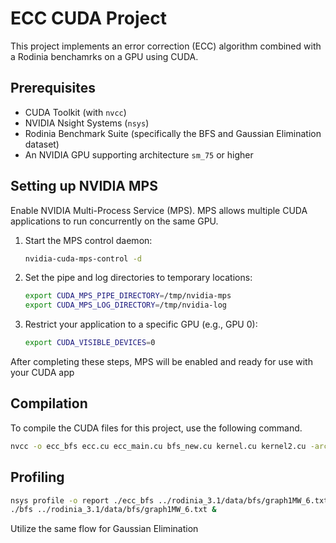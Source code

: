 # ECC CUDA Project

This project implements an error correction (ECC) algorithm combined with a Rodinia benchamrks on a GPU using CUDA.

## Prerequisites

- CUDA Toolkit (with `nvcc`)
- NVIDIA Nsight Systems (`nsys`)
- Rodinia Benchmark Suite (specifically the BFS and Gaussian Elimination dataset)
- An NVIDIA GPU supporting architecture `sm_75` or higher

## Setting up NVIDIA MPS

Enable NVIDIA Multi-Process Service (MPS). MPS allows multiple CUDA applications to run concurrently on the same GPU.

1. Start the MPS control daemon:

    ```bash
    nvidia-cuda-mps-control -d
    ```

2. Set the pipe and log directories to temporary locations:

    ```bash
    export CUDA_MPS_PIPE_DIRECTORY=/tmp/nvidia-mps
    export CUDA_MPS_LOG_DIRECTORY=/tmp/nvidia-log
    ```

3. Restrict your application to a specific GPU (e.g., GPU 0):

    ```bash
    export CUDA_VISIBLE_DEVICES=0
    ```

After completing these steps, MPS will be enabled and ready for use with your CUDA app

## Compilation

To compile the CUDA files for this project, use the following command.

```bash
nvcc -o ecc_bfs ecc.cu ecc_main.cu bfs_new.cu kernel.cu kernel2.cu -arch=sm_75
```

## Profiling

```bash
nsys profile -o report ./ecc_bfs ../rodinia_3.1/data/bfs/graph1MW_6.txt &
./bfs ../rodinia_3.1/data/bfs/graph1MW_6.txt &
```

Utilize the same flow for Gaussian Elimination
